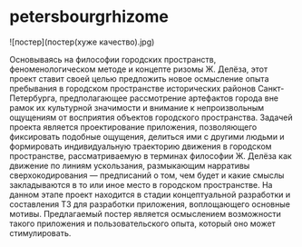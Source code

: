# petersbourgrhizome

![постер](постер(хуже качество).jpg)

Основываясь на философии городских пространств, феноменологическом методе и концепте ризомы Ж. Делёза, этот проект ставит своей целью предложить новое осмысление опыта пребывания в городском пространстве исторических районов Санкт-Петербурга, предполагающее рассмотрение артефактов города вне рамок их культурной значимости и внимание к непроизвольным ощущениям от восприятия объектов городского пространства. Задачей проекта является проектирование приложения, позволяющего фиксировать подобные ощущения, делиться ими с другими людьми и формировать индивидуальную траекторию движения в городском пространстве, рассматриваемую в терминах философии Ж. Делёза как движение по линиям ускользания, размыкающим нарративы сверхокодирования — предписаний о том, чем будет и какие смыслы закладываются в то или иное место в городском пространстве.
На данном этапе проект находится в стадии концептуальной разработки и составления ТЗ для разработки приложения, воплощающего основные мотивы. Предлагаемый постер является осмыслением возможности такого приложения и пользовательского опыта, который оно может стимулировать. 

